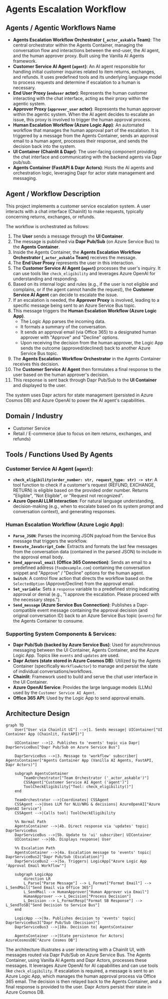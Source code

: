 # Agents Escalation Workflow

## Agents / Agentic Workflows Name
-   **Agents Escalation Workflow Orchestrator (`_actor_askable` Team)**: The central orchestrator within the Agents Container, managing the conversation flow and interactions between the end-user, the AI agent, and the human approver proxy. Built using the Vanilla AI Agents framework.
-   **Customer Service AI Agent (`agent`)**: An AI agent responsible for handling initial customer inquiries related to item returns, exchanges, and refunds. It uses predefined tools and its underlying language model to process requests and determine if escalation to a human is necessary.
-   **End User Proxy (`enduser` actor)**: Represents the human customer interacting with the chat interface, acting as their proxy within the agentic system.
-   **Approver Proxy (`approver_user` actor)**: Represents the human approver within the agentic system. When the AI agent decides to escalate an issue, this proxy is involved to trigger the human approval process.
-   **Human Escalation Workflow (Azure Logic App)**: An automated workflow that manages the human approval part of the escalation. It is triggered by a message from the Agents Container, sends an approval email to a human agent, processes their response, and sends the decision back into the system.
-   **UI Container (Chainlit & Dapr)**: The user-facing component providing the chat interface and communicating with the backend agents via Dapr pub/sub.
-   **Agents Container (FastAPI & Dapr Actors)**: Hosts the AI agents and orchestration logic, leveraging Dapr for actor state management and messaging.

## Agent / Workflow Description
This project implements a customer service escalation system. A user interacts with a chat interface (Chainlit) to make requests, typically concerning returns, exchanges, or refunds.

The workflow is orchestrated as follows:
1.  The **User** sends a message through the **UI Container**.
2.  The message is published via **Dapr Pub/Sub** (on Azure Service Bus) to the **Agents Container**.
3.  Inside the Agents Container, the **Agents Escalation Workflow Orchestrator (`_actor_askable` Team)** receives the message.
4.  The **End User Proxy** represents the user in this interaction.
5.  The **Customer Service AI Agent (`agent`)** processes the user's inquiry. It can use tools like `check_eligibility` and leverages Azure OpenAI for understanding and responding.
6.  Based on its internal logic and rules (e.g., if the user is not eligible and complains, or if the agent cannot handle the request), the **Customer Service AI Agent** can decide to escalate the issue.
7.  If an escalation is needed, the **Approver Proxy** is involved, leading to a specific message being sent to an Azure Service Bus topic.
8.  This message triggers the **Human Escalation Workflow (Azure Logic App)**.
    * The Logic App parses the incoming data.
    * It formats a summary of the conversation.
    * It sends an approval email (via Office 365) to a designated human approver with "Approve" and "Decline" options.
    * Upon receiving the decision from the human approver, the Logic App sends the outcome (approved/declined) back to another Azure Service Bus topic.
9.  The **Agents Escalation Workflow Orchestrator** in the Agents Container receives this decision.
10. The **Customer Service AI Agent** then formulates a final response to the user based on the human approver's decision.
11. This response is sent back through Dapr Pub/Sub to the **UI Container** and displayed to the user.

The system uses Dapr actors for state management (persisted in Azure Cosmos DB) and Azure OpenAI to power the AI agent's capabilities.

## Domain / Industry
-   Customer Service
-   Retail / E-commerce (due to focus on item returns, exchanges, and refunds)

## Tools / Functions Used By Agents

### Customer Service AI Agent (`agent`):
-   **`check_eligibility(order_number: str, request_type: str) -> str`**: A tool function to check if a customer's request (REFUND, EXCHANGE, RETURN) is eligible based on the provided order number. Returns "Eligible", "Not Eligible", or "Request not recognized".
-   **Azure OpenAI LLM Interaction**: For natural language understanding, decision-making (e.g., when to escalate based on its system prompt and conversation context), and generating responses.

### Human Escalation Workflow (Azure Logic App):
-   **`Parse_JSON`**: Parses the incoming JSON payload from the Service Bus message that triggers the workflow.
-   **`Execute_JavaScript_Code`**: Extracts and formats the last few messages from the conversation data (contained in the parsed JSON) to include in the approval email body.
-   **`Send_approval_email` (Office 365 Connection)**: Sends an email to a predefined address (`foo@example.com`) containing the conversation snippet and "Approve" / "Decline" options for the human agent.
-   **`Switch`**: A control flow action that directs the workflow based on the `SelectedOption` (Approve/Decline) from the approval email.
-   **`Set_variable`**: Sets a `response` variable to a predefined string indicating approval or denial (e.g., "I approve the escalation. Please proceed with the necessary steps.").
-   **`Send_message` (Azure Service Bus Connection)**: Publishes a Dapr-compatible event message containing the approval decision (and original conversation ID) back to an Azure Service Bus topic (`events`) for the Agents Container to consume.

### Supporting System Components & Services:
-   **Dapr Pub/Sub (backed by Azure Service Bus)**: Used for asynchronous messaging between the UI Container, Agents Container, and the Azure Logic App. Topics like `events` and `updates` are used.
-   **Dapr Actors (state stored in Azure Cosmos DB)**: Utilized by the Agents Container (specifically `WorkflowActor`) to manage and persist the state of individual conversations/workflows.
-   **Chainlit**: Framework used to build and serve the chat user interface in the UI Container.
-   **Azure OpenAI Service**: Provides the large language models (LLMs) used by the `Customer Service AI Agent`.
-   **Office 365 API**: Used by the Logic App to send approval emails.

## Architecture Design

```mermaid
graph TD
    User["User via Chainlit UI"] -->|1. Sends message| UIContainer["UI Container App (Chainlit, FastAPI)"]
    
    UIContainer -->|2. Publishes to 'events' topic via Dapr| DaprServiceBus["Dapr Pub/Sub on Azure Service Bus"]
    
    DaprServiceBus -->|3. Message to 'workflow' subscriber| AgentsContainer["Agents Container App (Vanilla AI Agents, FastAPI, Dapr Actors)"]
    
    subgraph AgentsContainer
        TeamOrchestrator["Team Orchestrator ('_actor_askable')"]
        CSSAgent["Customer Service AI Agent ('agent')"]
        ToolCheckEligibility["Tool: check_eligibility()"]
    end

    TeamOrchestrator -->|Coordinates| CSSAgent
    CSSAgent -->|Uses LLM for NLU/NRG & decisions| AzureOpenAI["Azure OpenAI Service"]
    CSSAgent -->|Calls tool| ToolCheckEligibility

    %% Normal Path
    AgentsContainer -->|4b. Direct response via 'updates' topic| DaprServiceBus
    DaprServiceBus -->|5b. Update to 'ui' subscriber| UIContainer
    UIContainer -->|6b. Displays response| User
    
    %% Escalation Path
    AgentsContainer -->|4a. Escalation message to 'events' topic| DaprServiceBus2["Dapr Pub/Sub (Escalation)"]
    DaprServiceBus2 -->|5a. Triggers| LogicApp["Azure Logic App 'Approval Email Workflow'"]
    
    subgraph LogicApp
        direction LR
        L_Parse["Parse Message"] --> L_Format["Format Email"] --> L_SendMail["Send Email via Office 365"]
        L_SendMail --> HumanApprover["Human Approver via Email"]
        HumanApprover --> L_Decision["Process Decision"]
        L_Decision --> L_FormatResp["Format SB Response"] --> L_SendToSB["Send Decision to Service Bus"]
    end

    LogicApp -->|9a. Publishes decision to 'events' topic| DaprServiceBus3["Dapr Pub/Sub (Decision)"]
    DaprServiceBus3 -->|10a. Decision to| AgentsContainer

    AgentsContainer -->|State persistence for Actors| AzureCosmosDB["Azure Cosmos DB"]
```
The architecture illustrates a user interacting with a Chainlit UI, with messages routed via Dapr Pub/Sub on Azure Service Bus. The Agents Container, using Vanilla AI Agents and Dapr Actors, processes these messages. It leverages Azure OpenAI for AI capabilities and can use tools like `check_eligibility`. If escalation is required, a message is sent to an Azure Logic App, which manages the human approval process via Office 365 email. The decision is then relayed back to the Agents Container, and a final response is provided to the user. Dapr Actors persist their state in Azure Cosmos DB.
